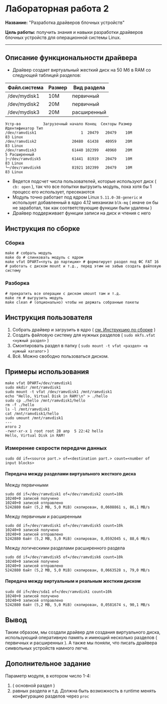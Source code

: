 # Лабораторная работа 2

**Название:** "Разработка драйверов блочных устройств"

**Цель работы:** получить знания и навыки разработки драйверов блочных устройств для операционной системы Linux.

---

## Описание функциональности драйвера

* Драйвер создает виртуальный жесткий диск на 50 Мб в RAM со следующей таблицей разделов:

| Файл.система  | Размер        | Вид раздела |
| ------------- | ------------- | ----------- |
| /dev/mydisk1  | 10M           | первичный   |
| /dev/mydisk2  | 20M           | первичный   |
| /dev/mydisk3  | 20M           | расширенный |

```
Устр-во          Загрузочный начало Конец  Секторы Размер Идентификатор Тип
/dev/ramvdisk1                    1  20479   20479    10M            83 Linux                            
/dev/ramvdisk2                20480  61438   40959    20M            83 Linux
/dev/ramvdisk3                61440 102399   40960    20M             5 Расширенный
├─/dev/ramvdisk5              61441  81919   20479    10M            83 Linux
└─/dev/ramvdisk6              81921 102399   20479    10M            83 Linux
```

* Ведется подсчет числа пользователей, которые используют диск ( `cb: open` ), так что все попытки выгрузить модуль, пока хотя бы 1 процесс его использует, пресекаются
* Модуль точно работает под ядром Linux `5.11.0-38-generic` и использует добавленный в ядро 4.12 механизм `blk-mq` ( иначе он бы не заработал, так как соответствующие функции были удалены )
* Драйвер поддерживает функции записи на диск и чтения с него

## Инструкция по сборке

### Сборка

```
make # собрать модуль
make do # слинковать модуль с ядром
make vfat DPART=<путь до партиции> # форматирует раздел под ФС FAT 16 
# работать с диском mount и т.д., перед этим не забыв создать файловую систему
```

### Разборка

```
# прекратить все операции с диском umount там и т.д.
make rm # выгрузить модуль
make clean # (опционально) чтобы не держать собранные пакеты
```

## Инструкция пользователя

1. Собрать драйвер и загрузить в ядро ( [см. Инструкцию по сборке](#инструкция-по-сборке) )
2. Создать файловую систему для нужных разделов ( `sudo mkfs.vfat <нужный раздел>` )
3. Смонтировать раздел в папку ( `sudo mount -t vfat <раздел> <в нужный каталог>` )
4. Всё. Можно свободно пользоваться диском.

## Примеры использования

```
make vfat DPART=/dev/ramvdisk1
sudo mkdir /mnt/ramvdisk1
sudo mount -t vfat /dev/ramvdisk1 /mnt/ramvdisk1
echo "Hello, Virtual Disk in RAM!\n" > ./hello
sudo cp ./hello /mnt/ramvdisk1/hello
rm -f ./hello
ls -l /mnt/ramvdisk1
cat /mnt/ramvdisk1/hello
sudo umount /mnt/ramvdisk1
---
итого 2
-rwxr-xr-x 1 root root 28 апр  5 22:42 hello
Hello, Virtual Disk in RAM!
```

### Измерение скорости передачи данных

`sudo dd if=<source part.> of=<destination part.> count=<number of input blocks>`

#### Передача между разделами виртуального жесткого диска

Между первичными
```
sudo dd if=/dev/ramvdisk1 of=/dev/ramvdisk2 count=10k
10240+0 записей получено
10240+0 записей отправлено
5242880 байт (5,2 MB, 5,0 MiB) скопирован, 0,0608861 s, 86,1 MB/s
```

Между первичным и расширенным
```
sudo dd if=/dev/ramvdisk1 of=/dev/ramvdisk5 count=10k
10240+0 записей получено
10240+0 записей отправлено
5242880 байт (5,2 MB, 5,0 MiB) скопирован, 0,0592045 s, 88,6 MB/s
```

Между логическими разделами расширенного раздела
```
sudo dd if=/dev/ramvdisk5 of=/dev/ramvdisk6 count=10k
10240+0 записей получено
10240+0 записей отправлено
5242880 байт (5,2 MB, 5,0 MiB) скопирован, 0,0663528 s, 79,0 MB/s
```

#### Передача между виртуальным и реальным жестким диском

```
sudo dd if=/dev/sda1 of=/dev/ramvdisk1 count=10k
10240+0 записей получено
10240+0 записей отправлено
5242880 байт (5,2 MB, 5,0 MiB) скопирован, 0,0581674 s, 90,1 MB/s
```

## Вывод

Таким образом, мы создали драйвер для создания виртуального диска, использующий оперативную память и имеющий несколько разделов ( первичных и расширенных ). А также мы поняли, что писать драйвера символьных устройств намного легче.

## Дополнительное задание

Параметр модуля, в котором число 1-4: 
1. ( основной раздел )
2. равных раздела и т.д.
Должна быть возможность в runtime менять конфигурацию разделов через `proc`